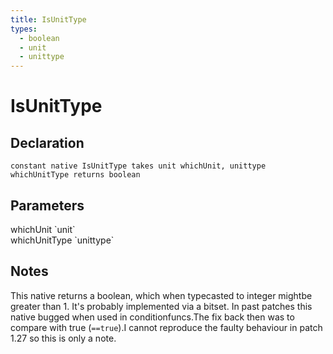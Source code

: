 ```yaml
---
title: IsUnitType
types:
  - boolean
  - unit
  - unittype
---
```


# IsUnitType

## Declaration

```
constant native IsUnitType takes unit whichUnit, unittype whichUnitType returns boolean
```

## Parameters
<dl>
  <dt>whichUnit `unit`</dt>
  <dd></dd>

  <dt>whichUnitType `unittype`</dt>
  <dd></dd>
</dl>

## Notes 
This native returns a boolean, which when typecasted to integer mightbe greater than 1. It's probably implemented via a bitset.
In past patches this native bugged when used in conditionfuncs.The fix back then was to compare with true (`==true`).I cannot reproduce the faulty behaviour in patch 1.27 so this is only a note.